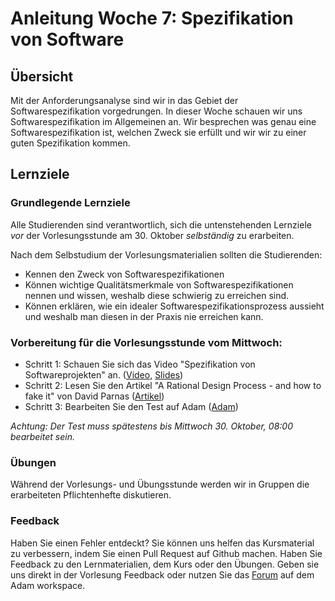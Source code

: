 # Anleitung Woche 7: Spezifikation von Software

## Übersicht

Mit der Anforderungsanalyse sind wir in das Gebiet der Softwarespezifikation vorgedrungen. In dieser Woche schauen wir uns Softwarespezifikation im Allgemeinen an. 
Wir besprechen was genau eine Softwarespezifikation ist, welchen Zweck sie erfüllt und wir wir zu einer guten Spezifikation kommen. 

## Lernziele

### Grundlegende Lernziele

Alle Studierenden sind verantwortlich, sich die untenstehenden Lernziele *vor* der Vorlesungsstunde am 30. Oktober *selbständig* zu erarbeiten.

Nach dem Selbstudium der Vorlesungsmaterialien sollten die Studierenden:
- Kennen den Zweck von Softwarespezifikationen
- Können wichtige Qualitätsmerkmale von Softwarespezifikationen nennen und wissen, weshalb diese schwierig zu erreichen sind. 
- Können erklären, wie ein idealer Softwarespezifikationsprozess aussieht und weshalb man diesen in der Praxis nie erreichen kann.

 
### Vorbereitung für die Vorlesungsstunde vom Mittwoch:

* Schritt 1: Schauen Sie sich das Video "Spezifikation von Softwareprojekten" an.  ([Video](https://tube.switch.ch/videos/ab4c7b2c), [Slides](./slides/specification-overview.html))
* Schritt 2: Lesen Sie den Artikel "A Rational Design Process - and how to fake it" von David Parnas ([Artikel](https://users.ece.utexas.edu/~perry/education/SE-Intro/fakeit.pdf))
* Schritt 3: Bearbeiten Sie den Test auf Adam ([Adam](https://adam.unibas.ch/goto_adam_tst_875512.html))

*Achtung: Der Test muss spätestens bis Mittwoch 30. Oktober, 08:00 bearbeitet sein.*
  

### Übungen
Während der Vorlesungs- und Übungsstunde werden wir in Gruppen die erarbeiteten Pflichtenhefte diskutieren. 

### Feedback

Haben Sie einen Fehler entdeckt? Sie können uns helfen das Kursmaterial zu verbessern, indem Sie einen Pull Request auf Github machen. 
Haben Sie Feedback zu den Lernmaterialien, dem Kurs oder den Übungen. Geben sie uns direkt in der Vorlesung Feedback oder nutzen Sie das [Forum](https://adam.unibas.ch/goto_adam_frm_840439.html) auf dem Adam workspace.


